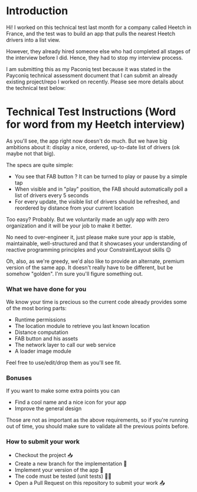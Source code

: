 # Introduction
Hi! I worked on this technical test last month for a company called Heetch in France, and the test was to build an app that pulls the nearest Heetch drivers into a list view.

However, they already hired someone else who had completed all stages of the interview before I did. Hence, they had to stop my interview process.

I am submitting this as my Paconiq test because it was stated in the Payconiq technical assessment document that I can submit an already existing project/repo I worked on recently. Please see more details about the technical test below:

# Technical Test Instructions (Word for word from my Heetch interview)
As you'll see, the app right now doesn't do much. 
But we have big ambitions about it: display a nice, ordered, up-to-date list of drivers (ok maybe not that big).

The specs are quite simple: 
- You see that FAB button ? It can be turned to play or pause by a simple tap
- When visible and in "play" position, the FAB should automatically poll a list of drivers every 5 seconds
- For every update, the visible list of drivers should be refreshed, and reordered by distance from your current location

Too easy? Probably. But we voluntarily made an ugly app with zero organization and it will be your job to make it better.

No need to over-engineer it, just please make sure your app is stable, maintainable, well-structured and that it showcases your understanding of reactive programming principles and your ConstraintLayout skills 😉

Oh, also, as we're greedy, we'd also like to provide an alternate, premium version of the same app. It doesn't really have to be different, but be somehow "golden". I'm sure you'll figure something out.


### What we have done for you
We know your time is precious so the current code already provides some of the most boring parts:

- Runtime permissions
- The location module to retrieve you last known location
- Distance computation
- FAB button and his assets
- The network layer to call our web service
- A loader image module

Feel free to use/edit/drop them as you'll see fit.

### Bonuses
If you want to make some extra points you can

- Find a cool name and a nice icon for your app
- Improve the general design

Those are not as important as the above requirements, so if you're running out of time, you should make sure to validate all the previous points before.


### How to submit your work
- Checkout the project 📥
- Create a new branch for the implementation 🎋
- Implement your version of the app 🚧
- The code must be tested (unit tests) 🧞‍♂️
- Open a Pull Request on this repository to submit your work 📤

